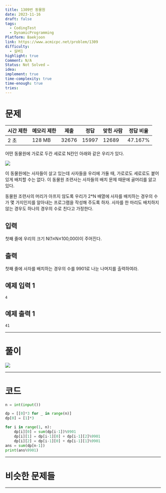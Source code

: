 ```yaml
---
title: 1309번 동물원
date: 2023-11-16
draft: false
tags:
  - CodingTest
  - DynamicProgramming
Platform: Baekjoon
link: https://www.acmicpc.net/problem/1309
difficulty:
  - 실버1
highlight: true
Comment: N/A
Status: Not Solved ✏️
idea: 
implement: true
time-complexity: true
time-enough: true
tries:
---
```

# 문제

|시간 제한|메모리 제한|제출|정답|맞힌 사람|정답 비율|
|---|---|---|---|---|---|
|2 초|128 MB|32676|15997|12689|47.167%|


어떤 동물원에 가로로 두칸 세로로 N칸인 아래와 같은 우리가 있다.

![](https://www.acmicpc.net/upload/201004/dnfl.JPG)

이 동물원에는 사자들이 살고 있는데 사자들을 우리에 가둘 때, 가로로도 세로로도 붙어 있게 배치할 수는 없다. 이 동물원 조련사는 사자들의 배치 문제 때문에 골머리를 앓고 있다.

동물원 조련사의 머리가 아프지 않도록 우리가 2*N 배열에 사자를 배치하는 경우의 수가 몇 가지인지를 알아내는 프로그램을 작성해 주도록 하자. 사자를 한 마리도 배치하지 않는 경우도 하나의 경우의 수로 친다고 가정한다.

## 입력

첫째 줄에 우리의 크기 N(1≤N≤100,000)이 주어진다.

## 출력

첫째 줄에 사자를 배치하는 경우의 수를 9901로 나눈 나머지를 출력하여라.

## 예제 입력 1 

```
4
```

## 예제 출력 1 

```
41
```


___

# 풀이


![](https://i.imgur.com/1HUxrsZ.png)



____

# 코드


```python
n = int(input())

dp = [[0]*3 for _ in range(n)]
dp[0] = [1]*3

for i in range(1, n):
    dp[i][0] = sum(dp[i-1])%9901
    dp[i][1] = dp[i-1][0] + dp[i-1][2]%9901
    dp[i][2] = dp[i-1][0] + dp[i-1][1]%9901
ans = sum(dp[n-1])
print(ans%9901)
```



___

# 비슷한 문제들






___
